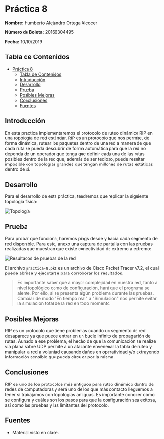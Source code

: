 # Práctica 8

**Nombre:** Humberto Alejandro Ortega Alcocer

**Número de Boleta:** 20166304495

**Fecha:** 10/10/2019

## Tabla de Contenidos

- [Práctica 8](#pr%c3%a1ctica-8)
  - [Tabla de Contenidos](#tabla-de-contenidos)
  - [Introducción](#introducci%c3%b3n)
  - [Desarrollo](#desarrollo)
  - [Prueba](#prueba)
  - [Posibles Mejoras](#posibles-mejoras)
  - [Conclusiones](#conclusiones)
  - [Fuentes](#fuentes)

## Introducción

En esta práctica implementaremos el protocolo de ruteo dinámico RIP en una topología de red estándar. RIP es un protocolo que nos permite, de forma dinámica, rutear los paquetes dentro de una red a manera de que cada ruta se pueda descubrir de forma automática para que la red no dependa de un operador que tenga que definir cada una de las rutas posibles dentro de la red que, además de ser tedioso, puede resultar imposible con topologías grandes que tengan millones de rutas estáticas dentro de si.

## Desarrollo

Para el desarrollo de esta práctica, tendremos que replicar la siguiente topología física:

![Topología][topology-img]

## Prueba

Para probar que funciona, haremos pings desde y hacia cada segmento de red disponible. Para esto, anexo una captura de pantalla con las pruebas realizadas que muestran que existe conectividad de extremo a extremo:

![Resultados de pruebas de la red][results-img]

El archivo `practica-8.pkt` es un archivo de Cisco Packet Tracer v7.2, el cual puede abrirse y ejecutarse para corroborar los resultados.

> Es importante saber que a mayor complejidad en nuestra red, tanto a nivel topológico como de configuración, hará que el programa se alente. Por ello, si se presenta algún problema durante las pruebas. Cambiar de modo "En tiempo real" a "Simulación" nos permite evitar la simulación total de la red en todo momento.

## Posibles Mejoras

RIP es un protocolo que tiene problemas cuando un segmento de red desaparece ya que puede entrar en un bucle infinito de propagación de rutas. Aunado a ese problema, el hecho de que la comunicación se realize vía plana sobre UDP permite a un atacante envenenar la tabla de ruteo y manipular la red a voluntad causando daños en operatividad y/o extrayendo información sensible que pueda circular por la misma.

## Conclusiones

RIP es uno de los protocolos más antiguos para ruteo dinámico dentro de redes de computadoras y será uno de los que más contacto lleguemos a tener si trabajamos con topologías antiguas. Es importante conocer cómo se configura y cuáles son los pasos para que la configuración sea exitosa, así como las pruebas y las limitantes del protocolo.

## Fuentes

- Material visto en clase.

[topology-img]: https://imgur.com/QEzR80G.png
[results-img]: https://imgur.com/5Y6ZBp7.png
